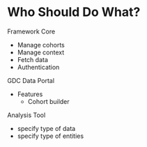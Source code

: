 # Who Should Do What?

Framework Core

- Manage cohorts
- Manage context
- Fetch data
- Authentication

GDC Data Portal

- Features
  - Cohort builder

Analysis Tool

- specify type of data
- specify type of entities
  